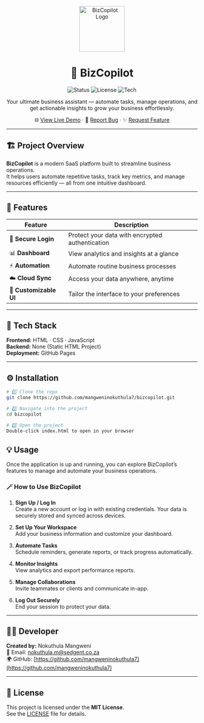 <p align="center">
  <img src="https://cdn-icons-png.flaticon.com/512/906/906324.png" alt="BizCopilot Logo" width="120" />
</p>

<h1 align="center">🚀 BizCopilot</h1>

<p align="center">
  <img alt="Status" src="https://img.shields.io/badge/Status-Active-brightgreen" />
  <img alt="License" src="https://img.shields.io/badge/License-MIT-blue" />
  <img alt="Tech" src="https://img.shields.io/badge/Built%20With-HTML%2C%20CSS%2C%20JavaScript-orange" />
</p>

<p align="center">
  Your ultimate business assistant — automate tasks, manage operations, and get actionable insights to grow your business effortlessly.
</p>

<p align="center">
  🌐 <a href="https://mangweninokuthula7.github.io/bizcopilot/">View Live Demo</a> · 
  🐞 <a href="https://github.com/mangweninokuthula7/bizcopilot/issues/new?labels=bug">Report Bug</a> · 
  ✨ <a href="https://github.com/mangweninokuthula7/bizcopilot/pulls">Request Feature</a>
</p>

---

## 🏗️ Project Overview
**BizCopilot** is a modern SaaS platform built to streamline business operations.  
It helps users automate repetitive tasks, track key metrics, and manage resources efficiently — all from one intuitive dashboard.

---

## 🌟 Features

| Feature | Description |
|----------|-------------|
| 🔐 **Secure Login** | Protect your data with encrypted authentication |
| 📊 **Dashboard** | View analytics and insights at a glance |
| ⚡ **Automation** | Automate routine business processes |
| ☁️ **Cloud Sync** | Access your data anywhere, anytime |
| 🎨 **Customizable UI** | Tailor the interface to your preferences |

---

## 🧰 Tech Stack
**Frontend:** HTML · CSS · JavaScript  
**Backend:** None (Static HTML Project)  
**Deployment:** GitHub Pages

---

## ⚙️ Installation

```bash
# 1️⃣ Clone the repo
git clone https://github.com/mangweninokuthula7/bizcopilot.git

# 2️⃣ Navigate into the project
cd bizcopilot

# 3️⃣ Open the project
Double-click index.html to open in your browser
```
## 💡 Usage

Once the application is up and running, you can explore BizCopilot’s features to manage and automate your business operations.

### 🪄 How to Use BizCopilot

1. **Sign Up / Log In**  
   Create a new account or log in with existing credentials. Your data is securely stored and synced across devices.

2. **Set Up Your Workspace**  
   Add your business information and customize your dashboard.

3. **Automate Tasks**  
   Schedule reminders, generate reports, or track progress automatically.

4. **Monitor Insights**  
   View analytics and export performance reports.

5. **Manage Collaborations**  
   Invite teammates or clients and communicate in-app.

6. **Log Out Securely**  
   End your session to protect your data.

---

## 👩‍💻 Developer

**Created by:** Nokuthula Mangweni  
📧 Email: [nokuthula.m@sedgent.co.za](mailto:nokuthula.m@sedgent.co.za)  
🌍 GitHub: [https://github.com/mangweninokuthula7](https://github.com/mangweninokuthula7)

---

## 🪪 License

This project is licensed under the **MIT License**.  
See the [LICENSE](LICENSE) file for details.
